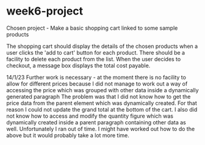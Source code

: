 # week6-project
Chosen project - Make a basic shopping cart linked to some sample products

The shopping cart should display the details of the chosen products when a user clicks the 'add to cart' button for each product.
There should be a facility to delete each product from the list.
When the user decides to checkout, a message box displays the total cost payable.

14/1/23
Further work is necessary - at the moment there is no facility to allow for different prices because I did not 
manage to work out a way of accessing the price which was grouped with other data inside a dynamically generated paragraph
The problem was that I did not know how to get the price data from the parent element which was dynamically created.
For that reason I could not update the grand total at the bottom of the cart. I also did not know how to access and modify
 the quantity figure which was dynamically created inside a parent paragraph containing other data as well.
 Unfortunately I ran out of time. I might have worked out how to do the above but it would probably take a lot more time.
 
